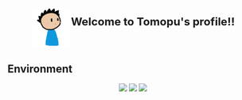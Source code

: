 <strong style="display:flex;width:fit-content;margin: 0 auto 30px auto;">
    <img src="tomopu.gif" width="80px">
    <p><strong style="font-weight:bold;font-size:22px;">Welcome to Tomopu's profile!!</strong></p>
</strong>

<h2>Environment</h2>
<p align="center"><img src="https://img.shields.io/static/v1?label=OS&message=macOS/Windows&color=9cf&style=flat-square"/> <img src="https://img.shields.io/static/v1?label=Editor&message=VSCode&color=blue&style=flat-square"/> <img src="https://img.shields.io/static/v1?label=Browser&message=Safari/Google%20Chromei&color=informational&style=flat-square"/></p>


